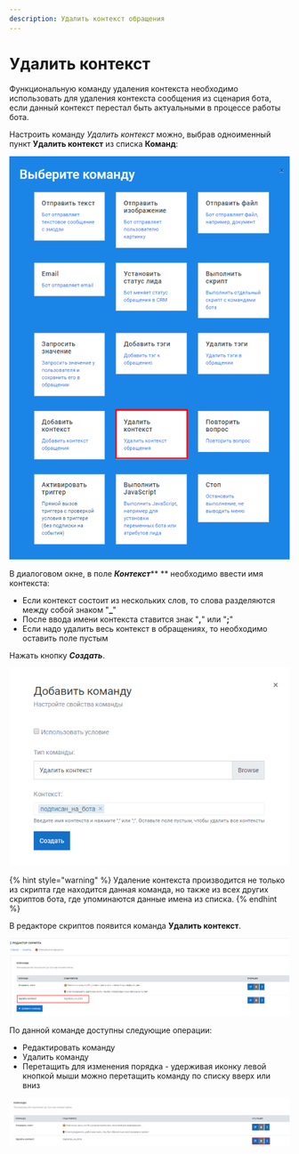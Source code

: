```yaml
---
description: Удалить контекст обращения
---
```


# Удалить контекст

Функциональную команду удаления контекста необходимо использовать для удаления контекста сообщения из сценария бота, если данный контекст перестал быть актуальными в процессе работы бота.

Настроить команду _Удалить контекст_ можно, выбрав одноименный пункт **Удалить контекст** из списка **Команд**:

![Список команд](<../.gitbook/assets/izobrazhenie (106).png>)

В диалоговом окне, в поле _**Контекст**_** ** необходимо ввести имя контекста:&#x20;

* Если контекст состоит из нескольких слов, то слова разделяются между собой знаком "**\_**"
* После ввода имени контекста ставится знак "**,**" или "**;**"
* Если надо удалить весь контекст в обращениях, то необходимо оставить поле пустым

Нажать кнопку _**Создать**_.

![Настройка свойств команды](<../.gitbook/assets/image (24).png>)

{% hint style="warning" %}
Удаление контекста производится не только из скрипта где находится данная команда, но также из всех других скриптов бота, где упоминаются данные имена из списка.
{% endhint %}

В редакторе скриптов появится команда **Удалить контекст**.

![Команда в редакторе скриптов](<../.gitbook/assets/image (143).png>)

По данной команде доступны следующие операции:

* Редактировать команду
* Удалить команду
* Перетащить для изменения порядка - удерживая иконку левой кнопкой мыши можно перетащить команду по списку вверх или вниз

![Операции для команды "Удалить контекст"](<../.gitbook/assets/image (70).png>)

